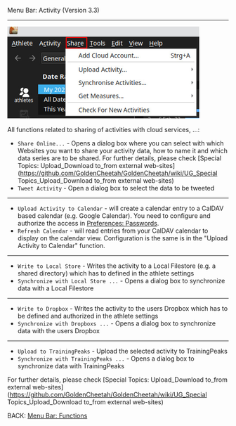 Menu Bar: Activity (Version 3.3)
***

![Activity Menu](https://raw.githubusercontent.com/GoldenCheetah/GoldenCheetah/master/doc/wiki/MenuBar_Share.jpg)

All functions related to sharing of activities with cloud services, ...:

* `Share Online...` - Opens a dialog box where you can select with which Websites you want to share your activity data, how to name it and which data series are to be shared. For further details, please check [Special Topics: Upload_Download to_from external web-sites](https://github.com/GoldenCheetah/GoldenCheetah/wiki/UG_Special Topics_Upload_Download to_from external web-sites)
* `Tweet Activity` - Open a dialog box to select the data to be tweeted

***

* `Upload Activity to Calendar` - will create a calendar entry to a CalDAV based calendar (e.g. Google Calendar). You need to configure and authorize the access in [Preferences: Passwords](https://github.com/GoldenCheetah/GoldenCheetah/wiki/UG_Special-Topics_Upload_Download-to_from-external-web-sites).
* `Refresh Calendar` - will read entries from your CalDAV calendar to display on the calendar view. Configuration is the same is in the "Upload Activity to Calendar" function.

***

* `Write to Local Store` - Writes the activity to a Local Filestore (e.g. a shared directory) which has to defined in the athlete settings
* `Synchronize with Local Store ...` - Opens a dialog box to synchronize data with a Local Filestore

***

* `Write to Dropbox` - Writes the activity to the users Dropbox which has to be defined and authorized in the athlete settings
* `Synchronize with Dropboxs ...` - Opens a dialog box to synchronize data with the users Dropbox

***

* `Upload to TrainingPeaks` - Upload the selected activity to TrainingPeaks
* `Synchronize with TrainingPeaks ...` - Opens a dialog box to synchronize data with TrainingPeaks


For further details, please check [Special Topics: Upload_Download to_from external web-sites](https://github.com/GoldenCheetah/GoldenCheetah/wiki/UG_Special Topics_Upload_Download to_from external web-sites)


BACK: [Menu Bar: Functions](https://github.com/GoldenCheetah/GoldenCheetah/wiki/UG_Menu-Bar_Functions)